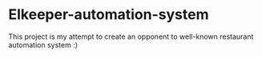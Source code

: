 # Elkeeper-automation-system
This project is my attempt to create an opponent to well-known restaurant automation system :)
